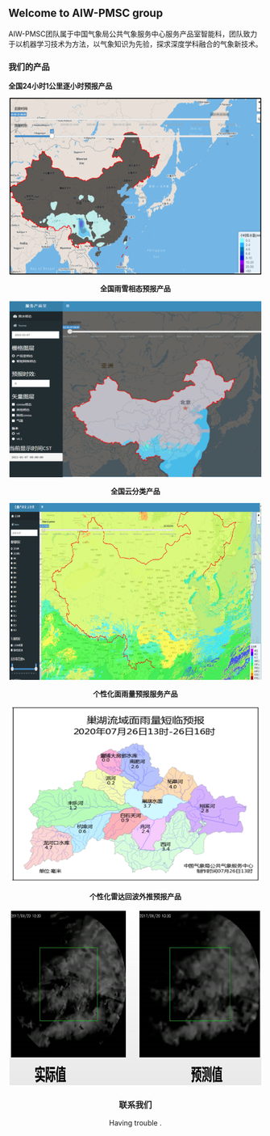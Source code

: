 ## Welcome to AIW-PMSC group

AIW-PMSC团队属于中国气象局公共气象服务中心服务产品室智能科，团队致力于以机器学习技术为方法，以气象知识为先验，探求深度学科融合的气象新技术。


### 我们的产品

**全国24小时1公里逐小时预报产品**

<div align=center><img width="500" height="350" src="./down.png"/>



**全国雨雪相态预报产品**

<div align=center><img width="500" height="350" src="./phase.png"/>


**全国云分类产品**

<div align=center><img width="500" height="350" src="./cloud.png"/>


**个性化面雨量预报服务产品**

<div align=center><img width="500" height="350" src="./rain.png"/>


**个性化雷达回波外推预报产品**

<div align=center><img width="500" height="350" src="./radar.png"/>



### 联系我们

Having trouble .
